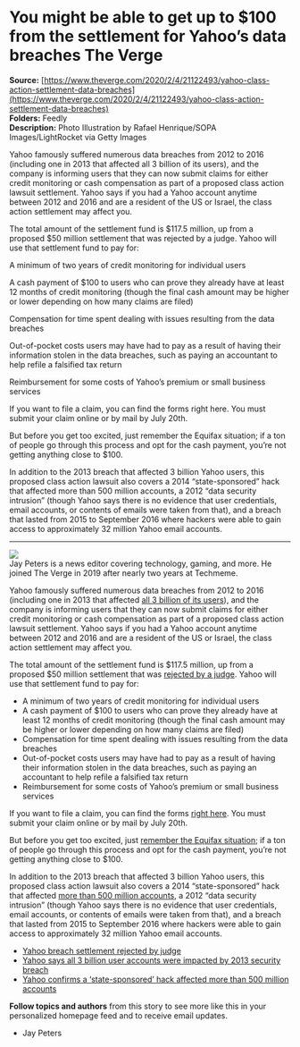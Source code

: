 # You might be able to get up to $100 from the settlement for Yahoo’s data breaches The Verge

**Source:** [https://www.theverge.com/2020/2/4/21122493/yahoo-class-action-settlement-data-breaches](https://www.theverge.com/2020/2/4/21122493/yahoo-class-action-settlement-data-breaches)  
**Folders:** Feedly  
**Description:** Photo Illustration by Rafael Henrique/SOPA Images/LightRocket via Getty Images

Yahoo famously suffered numerous data breaches from 2012 to 2016 (including one in 2013 that affected all 3 billion of its users), and the company is informing users that they can now submit claims for either credit monitoring or cash compensation as part of a proposed class action lawsuit settlement. Yahoo says if you had a Yahoo account anytime between 2012 and 2016 and are a resident of the US or Israel, the class action settlement may affect you.

The total amount of the settlement fund is $117.5 million, up from a proposed $50 million settlement that was rejected by a judge. Yahoo will use that settlement fund to pay for:

A minimum of two years of credit monitoring for individual users

A cash payment of $100 to users who can prove they already have at least 12 months of credit monitoring (though the final cash amount may be higher or lower depending on how many claims are filed)

Compensation for time spent dealing with issues resulting from the data breaches

Out-of-pocket costs users may have had to pay as a result of having their information stolen in the data breaches, such as paying an accountant to help refile a falsified tax return

Reimbursement for some costs of Yahoo’s premium or small business services

If you want to file a claim, you can find the forms right here. You must submit your claim online or by mail by July 20th.

But before you get too excited, just remember the Equifax situation; if a ton of people go through this process and opt for the cash payment, you’re not getting anything close to $100.

In addition to the 2013 breach that affected 3 billion Yahoo users, this proposed class action lawsuit also covers a 2014 “state-sponsored” hack that affected more than 500 million accounts, a 2012 “data security intrusion” (though Yahoo says there is no evidence that user credentials, email accounts, or contents of emails were taken from that), and a breach that lasted from 2015 to September 2016 where hackers were able to gain access to approximately 32 million Yahoo email accounts.


---

<div><div><div><div><div><div><a href="https://www.theverge.com/authors/jay-peters"><img src="https://platform.theverge.com/wp-content/uploads/sites/2/chorus/author_profile_images/195819/JAY_PETERS.0.jpg?quality=90&amp;strip=all&amp;crop=0%2C0%2C100%2C100&amp;w=96"></a></div><div><span><span><span>Jay Peters</span></span></span> <span>is a news editor covering technology, gaming, and more. He joined The Verge in 2019 after nearly two years at Techmeme.</span></div></div></div></div></div><div><div><p>Yahoo famously suffered numerous data breaches from 2012 to 2016 (including one in 2013 that affected <a href="https://www.theverge.com/2017/10/3/16414306/yahoo-security-data-breach-3-billion-verizon">all 3 billion of its users</a>), and the company is informing users that they can now submit claims for either credit monitoring or cash compensation as part of a proposed class action lawsuit settlement. Yahoo says if you had a Yahoo account anytime between 2012 and 2016 and are a resident of the US or Israel, the class action settlement may affect you.</p></div><div><p>The total amount of the settlement fund is $117.5 million, up from a proposed $50 million settlement that was <a href="https://www.theverge.com/2017/10/3/16414306/yahoo-security-data-breach-3-billion-verizon">rejected by a judge</a>. Yahoo will use that settlement fund to pay for:</p></div><div><ul><li><span>A minimum of two years of credit monitoring for individual users</span></li><li><span>A cash payment of $100 to users who can prove they already have at least 12 months of credit monitoring (though the final cash amount may be higher or lower depending on how many claims are filed)</span></li><li><span>Compensation for time spent dealing with issues resulting from the data breaches</span></li><li><span>Out-of-pocket costs users may have had to pay as a result of having their information stolen in the data breaches, such as paying an accountant to help refile a falsified tax return</span></li><li><span>Reimbursement for some costs of Yahoo’s premium or small business services</span></li></ul></div><div><p>If you want to file a claim, you can find the forms <a href="https://yahoodatabreachsettlement.com/en/Home/ClaimSelection">right here</a>. You must submit your claim online or by mail by July 20th.</p></div><div><p>But before you get too excited, just <a href="https://www.theverge.com/2019/7/26/8932398/equifax-settlement-125-claim-wont-get-money-alternative-reimbursement-compensation">remember the Equifax situation</a>; if a ton of people go through this process and opt for the cash payment, you’re not getting anything close to $100.</p></div><div><p>In addition to the 2013 breach that affected 3 billion Yahoo users, this proposed class action lawsuit also covers a 2014 “state-sponsored” hack that affected <a href="https://www.theverge.com/2016/9/22/13021014/yahoo-hack-500-million-accounts">more than 500 million accounts</a>, a 2012 “data security intrusion” (though Yahoo says there is no evidence that user credentials, email accounts, or contents of emails were taken from that), and a breach that lasted from 2015 to September 2016 where hackers were able to gain access to approximately 32 million Yahoo email accounts.</p></div><div><div><ul><li><a href="https://www.theverge.com/2019/1/29/18202394/yahoo-data-breach-law-suit-settlement-rejected-by-judge">Yahoo breach settlement rejected by judge</a></li><li><a href="https://www.theverge.com/2017/10/3/16414306/yahoo-security-data-breach-3-billion-verizon">Yahoo says all 3 billion user accounts were impacted by 2013 security breach</a></li><li><a href="https://www.theverge.com/2016/9/22/13021014/yahoo-hack-500-million-accounts">Yahoo confirms a ‘state-sponsored’ hack affected more than 500 million accounts</a></li></ul></div></div><div><span><strong>Follow topics and authors</strong> from this story to see more like this in your personalized homepage feed and to receive email updates.</span><ul><li><span><span><span>Jay Peters</span></span></span></li></ul></div></div></div>